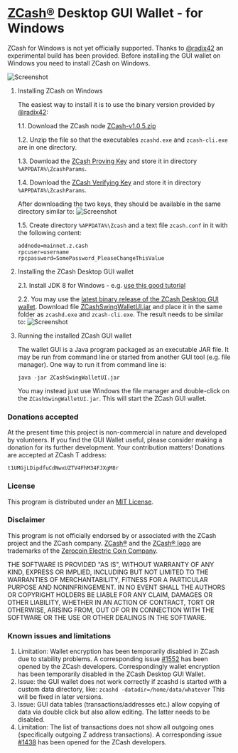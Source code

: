 # [ZCash](https://z.cash/)[®](#disclaimer) Desktop GUI Wallet - for Windows

ZCash for Windows is not yet officially supported. 
Thanks to [@radix42](https://github.com/radix42) an experimental build has been provided.
Before installing the GUI wallet on Windows you need to install ZCash on Windows.

![Screenshot](https://github.com/vaklinov/zcash-swing-wallet-ui/raw/master/docs/ZCashWalletWindows.png "ZCash Wallet for Windows")

1. Installing ZCash on Windows

   The easiest way to install it is to use the binary version provided by [@radix42](https://github.com/radix42):

   1.1. Download the ZCash node [ZCash-v1.0.5.zip](https://zcash.dl.mercerweiss.com/zcash-v1.0.5-rc1.zip)

   1.2. Unzip the file so that the executables `zcashd.exe` and `zcash-cli.exe` are in one directory.
   
   1.3. Download the [ZCash Proving Key](https://z.cash/downloads/sprout-proving.key)
        and store it in directory `%APPDATA%\ZcashParams`.
        
   1.4. Download the [ZCash Verifying Key](https://z.cash/downloads/sprout-verifying.key)
        and store it in directory `%APPDATA%\ZcashParams`.
        
   After downloading the two keys, they should be available in the same directory similar to:
![Screenshot](https://github.com/vaklinov/zcash-swing-wallet-ui/raw/master/docs/ZCashKeyDir.png "ZCash keys directory on Windows")

   1.5. Create directory `%APPDATA%\Zcash` and a text file `zcash.conf` in it with the following content:
   ```
   addnode=mainnet.z.cash
   rpcuser=username
   rpcpassword=SomePassword_PleaseChangeThisValue   
   ```

2. Installing the ZCash Desktop GUI wallet

   2.1. Install JDK 8 for Windows - e.g. [use this good tutorial](http://www.wikihow.com/Install-the-Java-Software-Development-Kit)

   2.2. You may use the [latest binary release of the ZCash Desktop GUI wallet](https://github.com/vaklinov/zcash-swing-wallet-ui/releases/latest).
   Download file [ZCashSwingWalletUI.jar](https://github.com/vaklinov/zcash-swing-wallet-ui/releases/download/0.58-beta/ZCashSwingWalletUI.jar)
   and place it in the same folder as `zcashd.exe` and `zcash-cli.exe`. The result needs to be similar to:
![Screenshot](https://github.com/vaklinov/zcash-swing-wallet-ui/raw/master/docs/ZCashWinDir.png "ZCash directory on Windows")

4. Running the installed ZCash GUI wallet

   The wallet GUI is a Java program packaged as an executable JAR file. It may be run from command line or started from another GUI tool 
   (e.g. file manager). One way to run it from command line is:
   ```
   java -jar ZCashSwingWalletUI.jar
   ```
   You may instead just use Windows the file manager and double-click on the `ZCashSwingWalletUI.jar`. 
   This will start the ZCash GUI wallet.

### Donations accepted
At the present time this project is non-commercial in nature and developed by volunteers. If you find the GUI
Wallet useful, please consider making a donation for its further development. Your contribution matters! Donations 
are accepted at ZCash T address:
```
t1UMGjLDipdfuCdNwxUZTV4FhM34FJXgM8r
```

### License
This program is distributed under an [MIT License](https://github.com/vaklinov/zcash-swing-wallet-ui/raw/master/LICENSE).

### Disclaimer
This program is not officially endorsed by or associated with the ZCash project and the ZCash company.
[ZCash®](https://trademarks.justia.com/871/93/zcash-87193130.html) and the 
[ZCash® logo](https://trademarks.justia.com/868/84/z-86884549.html) are trademarks of the
[Zerocoin Electric Coin Company](https://trademarks.justia.com/owners/zerocoin-electric-coin-company-3232749/).

THE SOFTWARE IS PROVIDED "AS IS", WITHOUT WARRANTY OF ANY KIND, EXPRESS OR
IMPLIED, INCLUDING BUT NOT LIMITED TO THE WARRANTIES OF MERCHANTABILITY,
FITNESS FOR A PARTICULAR PURPOSE AND NONINFRINGEMENT. IN NO EVENT SHALL THE
AUTHORS OR COPYRIGHT HOLDERS BE LIABLE FOR ANY CLAIM, DAMAGES OR OTHER
LIABILITY, WHETHER IN AN ACTION OF CONTRACT, TORT OR OTHERWISE, ARISING FROM,
OUT OF OR IN CONNECTION WITH THE SOFTWARE OR THE USE OR OTHER DEALINGS IN THE
SOFTWARE.

### Known issues and limitations

1. Limitation: Wallet encryption has been temporarily disabled in ZCash due to stability problems. A corresponding issue 
[#1552](https://github.com/zcash/zcash/issues/1552) has been opened by the ZCash developers. Correspondingly
wallet encryption has been temporarily disabled in the ZCash Desktop GUI Wallet.
1. Issue: the GUI wallet does not work correctly if zcashd is started with a custom data directory, like:
`zcashd -datadir=/home/data/whatever` This will be fixed in later versions.
1. Issue: GUI data tables (transactions/addresses etc.) allow copying of data via double click but also allow editing. 
The latter needs to be disabled. 
1. Limitation: The list of transactions does not show all outgoing ones (specifically outgoing Z address 
transactions). A corresponding issue [#1438](https://github.com/zcash/zcash/issues/1438) has been opened 
for the ZCash developers. 
